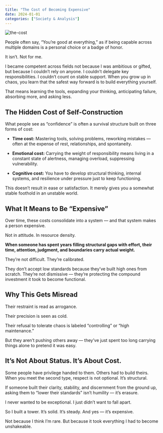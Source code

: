 ```yaml
---
title: "The Cost of Becoming Expensive"
date: 2024-01-01
categories: ["Society & Analysis"]
---
```


![the-cost](https://i.imgur.com/qoMLb9i.png)

People often say, “You’re good at everything,” as if being capable across multiple domains is a personal choice or a badge of honor.

It isn’t. Not for me.

I became competent across fields not because I was ambitious or gifted, but because I couldn’t rely on anyone.
I couldn’t delegate key responsibilities. I couldn’t count on stable support. When you grow up in chaos, you learn that the safest way forward is to build everything yourself.

That means learning the tools, expanding your thinking, anticipating failure, absorbing more, and asking less.

## The Hidden Cost of Self-Construction
What people see as “confidence” is often a survival structure built on three forms of cost:

- **Time cost:** Mastering tools, solving problems, reworking mistakes — often at the expense of rest, relationships, and spontaneity.

- **Emotional cost:** Carrying the weight of responsibility means living in a constant state of alertness, managing overload, suppressing vulnerability.

- **Cognitive cost:** You have to develop structural thinking, internal systems, and resilience under pressure just to keep functioning.

This doesn’t result in ease or satisfaction. It merely gives you a somewhat stable foothold in an unstable world.

## What It Means to Be “Expensive”
Over time, these costs consolidate into a system — and that system makes a person expensive.

Not in attitude. In resource density.

**When someone has spent years filling structural gaps with effort, their time, attention, judgment, and boundaries carry actual weight.**

They’re not difficult. They’re calibrated.

They don’t accept low standards because they’ve built high ones from scratch. They’re not dismissive — they’re protecting the compound investment it took to become functional.

## Why This Gets Misread
Their restraint is read as arrogance.

Their precision is seen as cold.

Their refusal to tolerate chaos is labeled “controlling” or “high maintenance.”

But they aren’t pushing others away — they’ve just spent too long carrying things alone to pretend it was easy.

## It’s Not About Status. It’s About Cost.
Some people have privilege handed to them. Others had to build theirs.
When you meet the second type, respect is not optional. It’s structural.

If someone built their clarity, stability, and discernment from the ground up, asking them to “lower their standards” isn’t humility — it’s erasure.

I never wanted to be exceptional. I just didn’t want to fall apart.

So I built a tower. It’s solid. It’s steady. And yes — it’s expensive.

Not because I think I’m rare.
But because it took everything I had to become unshakeable.
